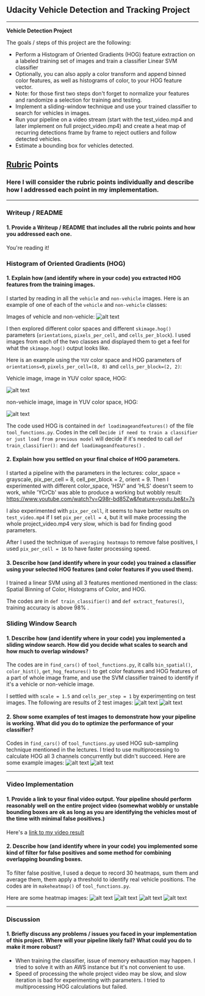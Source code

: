 ## Udacity Vehicle Detection and Tracking Project
---

**Vehicle Detection Project**

The goals / steps of this project are the following:

* Perform a Histogram of Oriented Gradients (HOG) feature extraction on a labeled training set of images and train a classifier Linear SVM classifier
* Optionally, you can also apply a color transform and append binned color features, as well as histograms of color, to your HOG feature vector.
* Note: for those first two steps don't forget to normalize your features and randomize a selection for training and testing.
* Implement a sliding-window technique and use your trained classifier to search for vehicles in images.
* Run your pipeline on a video stream (start with the test_video.mp4 and later implement on full project_video.mp4) and create a heat map of recurring detections frame by frame to reject outliers and follow detected vehicles.
* Estimate a bounding box for vehicles detected.

[//]: # (Image References)
[image11]: ./eda/vehicle-and-non.png

[image12]: ./eda/noncars/image15.png

[image14]: ./eda/car-image-0040.png
[image16]: ./eda/noncars-16.png
[image17]: ./eda/search-1.png
[image18]: ./eda/search-2.png

[image21]: ./eda/findcars-1.png
[image22]: ./eda/findcars-1-heatmap.png
[image23]: ./eda/findcars-2.png
[image24]: ./eda/findcars-2-heatmap.png

## [Rubric](https://review.udacity.com/#!/rubrics/513/view) Points
### Here I will consider the rubric points individually and describe how I addressed each point in my implementation.  

---
### Writeup / README

#### 1. Provide a Writeup / README that includes all the rubric points and how you addressed each one.

You're reading it!

### Histogram of Oriented Gradients (HOG)

#### 1. Explain how (and identify where in your code) you extracted HOG features from the training images.

I started by reading in all the `vehicle` and `non-vehicle` images.  Here is an example of one of each of the `vehicle` and `non-vehicle` classes:

Images of vehicle and non-vehicle: ![alt text][image11]


I then explored different color spaces and different `skimage.hog()` parameters (`orientations`, `pixels_per_cell`, and `cells_per_block`).  I used images from each of the two classes and displayed them to get a feel for what the `skimage.hog()` output looks like.

Here is an example using the `YUV` color space and HOG parameters of `orientations=9`, `pixels_per_cell=(8, 8)` and `cells_per_block=(2, 2)`:

Vehicle image, image in YUV color space, HOG:

![alt text][image14]

non-vehicle image, image in YUV color space, HOG:

![alt text][image16]

The code used HOG is contained in `def loadimageandfeatures()` of the file `tool_functions.py`.
Codes in the cell `Decide if need to train a classifier or just load from previous model` will decide if it's needed to call `def train_classifier():` and `def loadimageandfeatures()` .

#### 2. Explain how you settled on your final choice of HOG parameters.

I started a pipeline with the parameters in the lectures: color_space = grayscale, pix_per_cell = 8, cell_per_block = 2, orient = 9.
Then I experimented with different color_space, 'HSV' and 'HLS' doesn't seem to work, while 'YCrCb' was able to produce a working but wobbly result:
 https://www.youtube.com/watch?v=Q98r-bd85Zw&feature=youtu.be&t=7s

I also experimented with `pix_per_cell`, it seems to have better results on `test_video.mp4` if I set `pix_per_cell = 4`, but it will make processing the whole project_video.mp4 very slow, which is bad for finding good parameters.

After I used the technique of `averaging heatmaps` to remove false positives, I used `pix_per_cell = 16` to have faster processing speed.

#### 3. Describe how (and identify where in your code) you trained a classifier using your selected HOG features (and color features if you used them).

I trained a linear SVM using all 3 features mentioned mentioned in the class: Spatial Binning of Color, Histograms of Color, and HOG.

The codes are in `def train_classifier()` and `def extract_features()`, training accuracy is above 98% .



### Sliding Window Search

#### 1. Describe how (and identify where in your code) you implemented a sliding window search.  How did you decide what scales to search and how much to overlap windows?

The codes are in `find_cars()` of `tool_functions.py`, it calls `bin_spatial()`, `color_hist()`, `get_hog_features()` to get color features and HOG features of a part of whole image frame, and use the SVM classifier trained to identify if it's a vehicle or non-vehicle image.

I settled with `scale = 1.5` and `cells_per_step = 1` by experimenting on test images. The following are results of 2 test images:
![alt text][image17]
![alt text][image18]


#### 2. Show some examples of test images to demonstrate how your pipeline is working.  What did you do to optimize the performance of your classifier?

Codes in `find_cars()` of `tool_functions.py` used HOG sub-sampling technique mentioned in the lectures. I tried to use multiprocessing to calculate HOG all 3 channels concurrently but didn't succeed.
Here are some example images:
![alt text][image21]
![alt text][image23]

---

### Video Implementation

#### 1. Provide a link to your final video output.  Your pipeline should perform reasonably well on the entire project video (somewhat wobbly or unstable bounding boxes are ok as long as you are identifying the vehicles most of the time with minimal false positives.)
Here's a [link to my video result](https://www.youtube.com/watch?v=CY7TenfbOJg)


#### 2. Describe how (and identify where in your code) you implemented some kind of filter for false positives and some method for combining overlapping bounding boxes.


To filter false positive, I used a deque to record 30 heatmaps, sum them and average them, them apply a threshold to identify real vehicle positions. The codes are in `makeheatmap()` of `tool_functions.py`.

Here are some heatmap images:
![alt text][image21]
![alt text][image22]
![alt text][image23]
![alt text][image24]

---

### Discussion

#### 1. Briefly discuss any problems / issues you faced in your implementation of this project.  Where will your pipeline likely fail?  What could you do to make it more robust?

* When training the classifier, issue of memory exhaustion may happen. I tried to solve it with an AWS instance but it's not convenient to use.
* Speed of processing the whole project video may be slow, and slow iteration is bad for experimenting with parameters. I tried to multiprocessing HOG calculations but failed.
